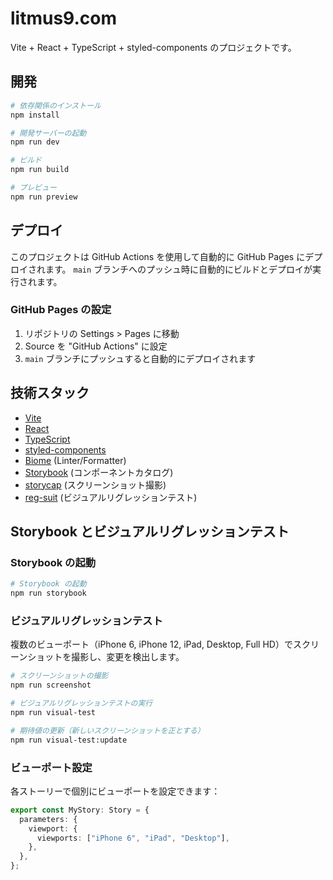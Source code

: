 # litmus9.com

Vite + React + TypeScript + styled-components のプロジェクトです。

## 開発

```bash
# 依存関係のインストール
npm install

# 開発サーバーの起動
npm run dev

# ビルド
npm run build

# プレビュー
npm run preview
```

## デプロイ

このプロジェクトは GitHub Actions を使用して自動的に GitHub Pages にデプロイされます。
`main` ブランチへのプッシュ時に自動的にビルドとデプロイが実行されます。

### GitHub Pages の設定

1. リポジトリの Settings > Pages に移動
2. Source を "GitHub Actions" に設定
3. `main` ブランチにプッシュすると自動的にデプロイされます

## 技術スタック

- [Vite](https://vitejs.dev/)
- [React](https://react.dev/)
- [TypeScript](https://www.typescriptlang.org/)
- [styled-components](https://styled-components.com/)
- [Biome](https://biomejs.dev/) (Linter/Formatter)
- [Storybook](https://storybook.js.org/) (コンポーネントカタログ)
- [storycap](https://github.com/reg-viz/storycap) (スクリーンショット撮影)
- [reg-suit](https://github.com/reg-viz/reg-suit) (ビジュアルリグレッションテスト)

## Storybook とビジュアルリグレッションテスト

### Storybook の起動

```bash
# Storybook の起動
npm run storybook
```

### ビジュアルリグレッションテスト

複数のビューポート（iPhone 6, iPhone 12, iPad, Desktop, Full HD）でスクリーンショットを撮影し、変更を検出します。

```bash
# スクリーンショットの撮影
npm run screenshot

# ビジュアルリグレッションテストの実行
npm run visual-test

# 期待値の更新（新しいスクリーンショットを正とする）
npm run visual-test:update
```

### ビューポート設定

各ストーリーで個別にビューポートを設定できます：

```typescript
export const MyStory: Story = {
  parameters: {
    viewport: {
      viewports: ["iPhone 6", "iPad", "Desktop"],
    },
  },
};
```
